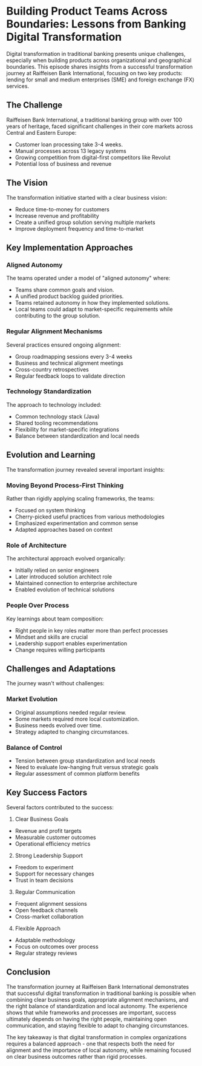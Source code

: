 # Building Product Teams Across Boundaries: Lessons from Banking Digital Transformation

Digital transformation in traditional banking presents unique challenges, especially when building products across organizational and geographical boundaries. This episode shares insights from a successful transformation journey at Raiffeisen Bank International, focusing on two key products: lending for small and medium enterprises (SME) and foreign exchange (FX) services.

## The Challenge

Raiffeisen Bank International, a traditional banking group with over 100 years of heritage, faced significant challenges in their core markets across Central and Eastern Europe:

- Customer loan processing take 3-4 weeks.
- Manual processes across 13 legacy systems
- Growing competition from digital-first competitors like Revolut
- Potential loss of business and revenue

## The Vision

The transformation initiative started with a clear business vision:
- Reduce time-to-money for customers
- Increase revenue and profitability
- Create a unified group solution serving multiple markets
- Improve deployment frequency and time-to-market

## Key Implementation Approaches

### Aligned Autonomy
The teams operated under a model of "aligned autonomy" where:
- Teams share common goals and vision.
- A unified product backlog guided priorities.
- Teams retained autonomy in how they implemented solutions.
- Local teams could adapt to market-specific requirements while contributing to the group solution.

### Regular Alignment Mechanisms
Several practices ensured ongoing alignment:
- Group roadmapping sessions every 3-4 weeks
- Business and technical alignment meetings
- Cross-country retrospectives
- Regular feedback loops to validate direction

### Technology Standardization
The approach to technology included:
- Common technology stack (Java)
- Shared tooling recommendations
- Flexibility for market-specific integrations
- Balance between standardization and local needs

## Evolution and Learning

The transformation journey revealed several important insights:

### Moving Beyond Process-First Thinking
Rather than rigidly applying scaling frameworks, the teams:
- Focused on system thinking
- Cherry-picked useful practices from various methodologies
- Emphasized experimentation and common sense
- Adapted approaches based on context

### Role of Architecture
The architectural approach evolved organically:
- Initially relied on senior engineers
- Later introduced solution architect role
- Maintained connection to enterprise architecture
- Enabled evolution of technical solutions

### People Over Process
Key learnings about team composition:
- Right people in key roles matter more than perfect processes
- Mindset and skills are crucial
- Leadership support enables experimentation
- Change requires willing participants

## Challenges and Adaptations

The journey wasn't without challenges:

### Market Evolution
- Original assumptions needed regular review.
- Some markets required more local customization.
- Business needs evolved over time.
- Strategy adapted to changing circumstances.

### Balance of Control
- Tension between group standardization and local needs
- Need to evaluate low-hanging fruit versus strategic goals
- Regular assessment of common platform benefits

## Key Success Factors

Several factors contributed to the success:

1. Clear Business Goals
- Revenue and profit targets
- Measurable customer outcomes
- Operational efficiency metrics

2. Strong Leadership Support
- Freedom to experiment
- Support for necessary changes
- Trust in team decisions

3. Regular Communication
- Frequent alignment sessions
- Open feedback channels
- Cross-market collaboration

4. Flexible Approach
- Adaptable methodology
- Focus on outcomes over process
- Regular strategy reviews

## Conclusion

The transformation journey at Raiffeisen Bank International demonstrates that successful digital transformation in traditional banking is possible when combining clear business goals, appropriate alignment mechanisms, and the right balance of standardization and local autonomy. The experience shows that while frameworks and processes are important, success ultimately depends on having the right people, maintaining open communication, and staying flexible to adapt to changing circumstances.

The key takeaway is that digital transformation in complex organizations requires a balanced approach - one that respects both the need for alignment and the importance of local autonomy, while remaining focused on clear business outcomes rather than rigid processes.
